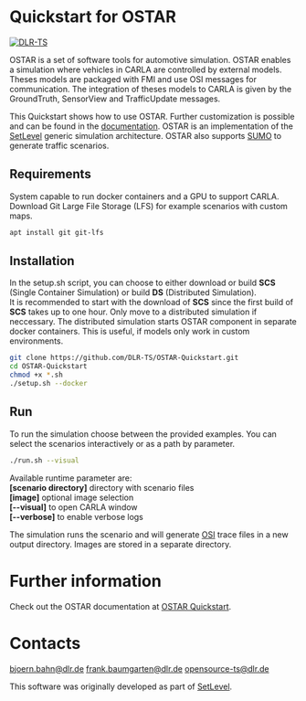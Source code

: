 # Quickstart for OSTAR

[![DLR-TS](https://img.shields.io/badge/developed%20by-DLR%20TS-orange.svg?style=flat&colorA=E1523D&colorB=007D8A)](https://www.dlr.de/en/ts/about-us/the-institute-of-transportation-systems)  

OSTAR is a set of software tools for automotive simulation.
OSTAR enables a simulation where vehicles in CARLA are controlled by external models.
Theses models are packaged with FMI and use OSI messages for communication.
The integration of theses models to CARLA is given by the GroundTruth, SensorView and TrafficUpdate messages.

This Quickstart shows how to use OSTAR.
Further customization is possible and can be found in the [documentation](https://github.com/DLR-TS/OSTAR-Quickstart/tree/main/docu).
OSTAR is an implementation of the [SetLevel](https://setlevel.de/en) generic simulation architecture.
OSTAR also supports [SUMO](https://eclipse.dev/sumo/) to generate traffic scenarios.

## Requirements

System capable to run docker containers and a GPU to support CARLA.
Download Git Large File Storage (LFS) for example scenarios with custom maps.
```sh
apt install git git-lfs
```

## Installation

In the setup.sh script, you can choose to either download or build **SCS** (Single Container Simulation) or build **DS** (Distributed Simulation).\
It is recommended to start with the download of **SCS** since the first build of **SCS** takes up to one hour.
Only move to a distributed simulation if neccessary. The distributed simulation starts OSTAR component in separate docker containers.
This is useful, if models only work in custom environments.

```sh
git clone https://github.com/DLR-TS/OSTAR-Quickstart.git
cd OSTAR-Quickstart
chmod +x *.sh
./setup.sh --docker
```

## Run

To run the simulation choose between the provided examples.
You can select the scenarios interactively or as a path by parameter.

```sh
./run.sh --visual
```

Available runtime parameter are:\
**[scenario directory]** directory with scenario files\
**[image]** optional image selection\
**[--visual]** to open CARLA window\
**[--verbose]** to enable verbose logs

The simulation runs the scenario and will generate [OSI](https://www.asam.net/standards/detail/osi) trace files in a new output directory.
Images are stored in a separate directory.

# Further information

Check out the OSTAR documentation at [OSTAR Quickstart](https://github.com/DLR-TS/OSTAR-Quickstart/tree/main/docu).

# Contacts

bjoern.bahn@dlr.de
frank.baumgarten@dlr.de
opensource-ts@dlr.de

This software was originally developed as part of [SetLevel](https://setlevel.de/).
